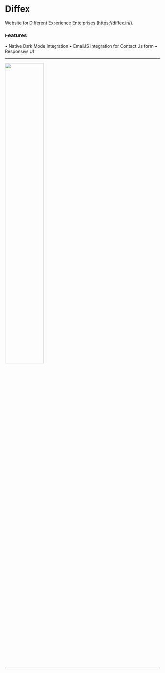 # Diffex
Website for Different Experience Enterprises (https://diffex.in/).
### Features
• Native Dark Mode Integration
• EmailJS Integration for Contact Us form
• Responsive UI
<hr>
<img src="https://i.ibb.co/1zB4Z7T/Screenshot-51.png" width="50%">
<hr>
